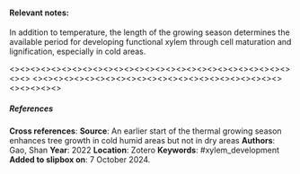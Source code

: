 #### **Relevant notes**:
In addition to temperature, the length of the growing season determines the available period for developing functional xylem through cell maturation and lignification, especially in cold areas. 

<><><><><><><><><><><><><><><><><><><><><><><><><><><><><>
<><><><><><><><><><><><><><><><><><><><><><><><><><><><><>
##### References
**Cross references**:
**Source**: An earlier start of the thermal growing season enhances tree growth in cold humid areas but not in dry areas
**Authors**: Gao, Shan
**Year**: 2022
**Location**: Zotero
**Keywords**: #xylem_development
**Added to slipbox on**: 7 October 2024. 